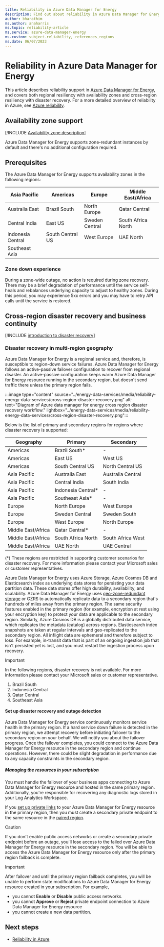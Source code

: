 ```yaml
---
title: Reliability in Azure Data Manager for Energy
description: Find out about reliability in Azure Data Manager for Energy
author: bharathim 
ms.author: anaharris
ms.topic: reliability-article
ms.service: azure-data-manager-energy
ms.custom: subject-reliability, references_regions
ms.date: 06/07/2023
---
```



# Reliability in Azure Data Manager for Energy

This article describes reliability support in [Azure Data Manager for Energy](/azure/energy-data-services/), and covers both regional resiliency with availability zones and cross-region resiliency with disaster recovery. For a more detailed overview of reliability in Azure, see [Azure reliability](/azure/well-architected/resiliency/overview).

## Availability zone support

[!INCLUDE [Availability zone description](includes/reliability-availability-zone-description-include.md)]

Azure Data Manager for Energy supports zone-redundant instances by default and there's no additional configuration required.

## Prerequisites

The Azure Data Manager for Energy supports availability zones in the following regions:

| Asia Pacific      | Americas             | Europe               | Middle East/Africa   |
|-------------------|----------------------|----------------------|----------------------|
| Australia East    | Brazil South         | North Europe         | Qatar Central        |
| Central India     | East US              | Sweden Central       | South Africa North   |
| Indonesia Central | South Central US     | West Europe          | UAE North            |
| Southeast Asia    |                      |                      |                      |  

### Zone down experience
During a zone-wide outage, no action is required during zone recovery. There may be a brief degradation of performance until the service self-heals and rebalances underlying capacity to adjust to healthy zones. During this period, you may experience 5xx errors and you may have to retry API calls until the service is restored.

## Cross-region disaster recovery and business continuity

[!INCLUDE [introduction to disaster recovery](includes/reliability-disaster-recovery-description-include.md)]


### Disaster recovery in multi-region geography

Azure Data Manager for Energy is a regional service and, therefore, is susceptible to region-down service failures. Azure Data Manager for Energy follows an active-passive failover configuration to recover from regional disaster. An active-passive configuration keeps warm Azure Data Manager for Energy resource running in the secondary region, but doesn't send traffic there unless the primary region fails. 

:::image type="content" source="../energy-data-services/media/reliability-energy-data-services/cross-region-disaster-recovery.png" alt-text="Diagram of Azure data manager for energy cross region disaster recovery workflow." lightbox="../energy-data-services/media/reliability-energy-data-services/cross-region-disaster-recovery.png":::

Below is the list of primary and secondary regions for regions where disaster recovery is supported:

| Geography          | Primary              | Secondary         |
|--------------------|----------------------|-------------------|
| Americas           | Brazil South*        | -                 |
| Americas           | East US              | West US           |
| Americas           | South Central US     | North Central US  |
| Asia Pacific       | Australia East       | Australia Central |
| Asia Pacific       | Central India        | South India       |
| Asia Pacific       | Indonesia Central*   | -                 |
| Asia Pacific       | Southeast Asia*      | -                 |
| Europe             | North Europe         | West Europe       |
| Europe             | Sweden Central       | Sweden South      |
| Europe             | West Europe          | North Europe      |
| Middle East/Africa | Qatar Central*       | -                 |
| Middle East/Africa | South Africa North   | South Africa West |
| Middle East/Africa | UAE North            | UAE Central       |

(*) These regions are restricted in supporting customer scenarios for disaster recovery. For more information please contact your Microsoft sales or customer representatives.

Azure Data Manager for Energy uses Azure Storage, Azure Cosmos DB and Elasticsearch index as underlying data stores for persisting your data partition data. These data stores offer high durability, availability, and scalability. Azure Data Manager for Energy uses [geo-zone-redundant storage](../storage/common/storage-redundancy.md#geo-zone-redundant-storage) or GZRS to automatically replicate data to a secondary region that's hundreds of miles away from the primary region. The same security features enabled in the primary region (for example, encryption at rest using your encryption key) to protect your data are applicable to the secondary region. Similarly, Azure Cosmos DB is a globally distributed data service, which replicates the metadata (catalog) across regions. Elasticsearch index snapshots are taken at regular intervals and geo-replicated to the secondary region. All inflight data are ephemeral and therefore subject to loss. For example, in-transit data that is part of an ongoing ingestion job that isn't persisted yet is lost, and you must restart the ingestion process upon recovery.

> [!IMPORTANT]
> In the following regions, disaster recovery is not available. For more information please contact your Microsoft sales or customer representative.
> 1. Brazil South
> 2. Indonesia Central
> 3. Qatar Central
> 4. Southeast Asia

#### Set up disaster recovery and outage detection

Azure Data Manager for Energy service continuously monitors service health in the primary region. If a hard service down failure is detected in the primary region, we attempt recovery before initiating failover to the secondary region on your behalf. We will notify you about the failover progress. Once the failover completes, you could connect to the Azure Data Manager for Energy resource in the secondary region and continue operations. However, there could be slight degradation in performance due to any capacity constraints in the secondary region. 

##### Managing the resources in your subscription
You must handle the failover of your business apps connecting to Azure Data Manager for Energy resource and hosted in the same primary region. Additionally, you're responsible for recovering any diagnostic logs stored in your Log Analytics Workspace. 

If you [set up private links](../energy-data-services/how-to-set-up-private-links.md) to your Azure Data Manager for Energy resource in the primary region, then you must create a secondary private endpoint to the same resource in the [paired region](cross-region-replication-azure.md#azure-paired-regions).  
    
> [!CAUTION]
> If you don't enable public access networks or create a secondary private endpoint before an outage, you'll lose access to the failed over Azure Data Manager for Energy resource in the secondary region. You will be able to access the Azure Data Manager for Energy resource only after the primary region failback is complete.
   
> [!IMPORTANT]
> After failover and until the primary region failback completes, you will be unable to perform state modifications to Azure Data Manager for Energy resource created in your subscription. For example, 
> - you cannot **Enable** or **Disable** public access networks.
> - you cannot **Approve** or **Reject** private endpoint connection to Azure Data Manager for Energy resource
> - you cannot create a new data partition.

## Next steps

- [Reliability in Azure](availability-zones-overview.md)
